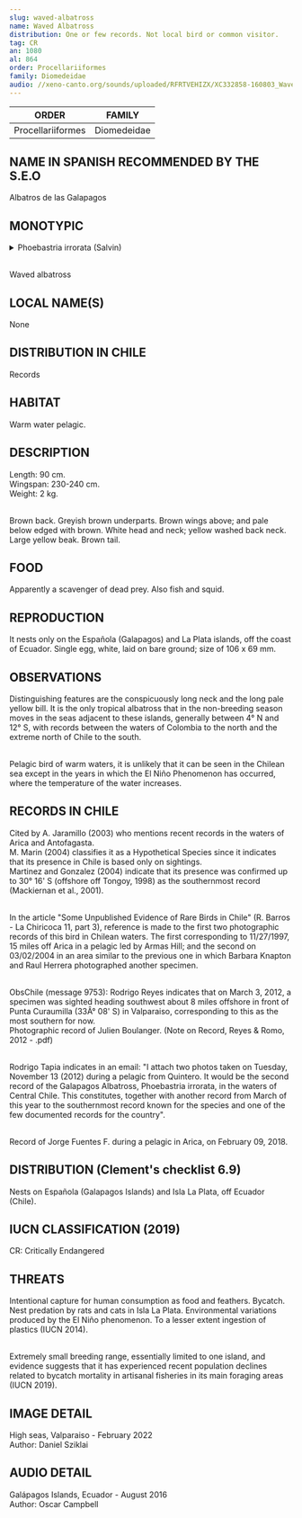 ```yaml
---
slug: waved-albatross
name: Waved Albatross
distribution: One or few records. Not local bird or common visitor.
tag: CR
an: 1080
al: 864
order: Procellariiformes
family: Diomedeidae
audio: //xeno-canto.org/sounds/uploaded/RFRTVEHIZX/XC332858-160803_WavedAlbatross_Espanola_OC.mp3
---
```


| ORDER             | FAMILY      |
| ----------------- | ----------- |
| Procellariiformes | Diomedeidae |

## NAME IN SPANISH RECOMMENDED BY THE S.E.O

Albatros de las Galapagos

## MONOTYPIC

<details>
<summary>Phoebastria irrorata (Salvin)</summary><br>

Phoeb (Greek mythology) = Phoebe, goddess of the moon.<br>
-astria (L - astrum) = diminutive suffix.<br>
irrorata (L - inrorare) = moistened with dew (to moisten).<br><br>

Little dewy moon goddess.

</details><br>

Waved albatross

## LOCAL NAME(S)

None

## DISTRIBUTION IN CHILE

Records

## HABITAT

Warm water pelagic.

## DESCRIPTION

Length: 90 cm.<br>
Wingspan: 230-240 cm.<br>
Weight: 2 kg.<br><br>

Brown back. Greyish brown underparts. Brown wings above; and pale below edged with brown. White head and neck; yellow washed back neck. Large yellow beak. Brown tail.

## FOOD

Apparently a scavenger of dead prey. Also fish and squid.

## REPRODUCTION

It nests only on the Española (Galapagos) and La Plata islands, off the coast of Ecuador. Single egg, white, laid on bare ground; size of 106 x 69 mm.

## OBSERVATIONS

Distinguishing features are the conspicuously long neck and the long pale yellow bill. It is the only tropical albatross that in the non-breeding season moves in the seas adjacent to these islands, generally between 4° N and 12° S, with records between the waters of Colombia to the north and the extreme north of Chile to the south.<br><br>

Pelagic bird of warm waters, it is unlikely that it can be seen in the Chilean sea except in the years in which the El Niño Phenomenon has occurred, where the temperature of the water increases.

## RECORDS IN CHILE

Cited by A. Jaramillo (2003) who mentions recent records in the waters of Arica and Antofagasta.<br>
M. Marin (2004) classifies it as a Hypothetical Species since it indicates that its presence in Chile is based only on sightings.<br>
Martinez and Gonzalez (2004) indicate that its presence was confirmed up to 30° 16' S (offshore off Tongoy, 1998) as the southernmost record (Mackiernan et al., 2001).<br><br>

In the article "Some Unpublished Evidence of Rare Birds in Chile" (R. Barros - La Chiricoca 11, part 3), reference is made to the first two photographic records of this bird in Chilean waters. The first corresponding to 11/27/1997, 15 miles off Arica in a pelagic led by Armas Hill; and the second on 03/02/2004 in an area similar to the previous one in which Barbara Knapton and Raul Herrera photographed another specimen.<br><br>

ObsChile (message 9753): Rodrigo Reyes indicates that on March 3, 2012, a specimen was sighted heading southwest about 8 miles offshore in front of Punta Curaumilla (33Â° 08' S) in Valparaiso, corresponding to this as the most southern for now.<br> Photographic record of Julien Boulanger. (Note on Record, Reyes & Romo, 2012 - .pdf)<br><br>

Rodrigo Tapia indicates in an email: "I attach two photos taken on Tuesday, November 13 (2012) during a pelagic from Quintero. It would be the second record of the Galapagos Albatross, Phoebastria irrorata, in the waters of Central Chile. This constitutes, together with another record from March of this year to the southernmost record known for the species and one of the few documented records for the country".<br><br>

Record of Jorge Fuentes F. during a pelagic in Arica, on February 09, 2018.

## DISTRIBUTION (Clement's checklist 6.9)

Nests on Española (Galapagos Islands) and Isla La Plata, off Ecuador (Chile).

## IUCN CLASSIFICATION (2019)

CR: Critically Endangered

## THREATS

Intentional capture for human consumption as food and feathers. Bycatch. Nest predation by rats and cats in Isla La Plata. Environmental variations produced by the El Niño phenomenon. To a lesser extent ingestion of plastics (IUCN 2014).<br><br>

Extremely small breeding range, essentially limited to one island, and evidence suggests that it has experienced recent population declines related to bycatch mortality in artisanal fisheries in its main foraging areas (IUCN 2019).

## IMAGE DETAIL

High seas, Valparaiso - February 2022<br>
Author: Daniel Sziklai

## AUDIO DETAIL

Galápagos Islands, Ecuador - August 2016<br>
Author: Oscar Campbell
